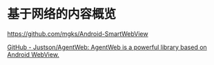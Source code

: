 # 基于网络的内容概览

https://github.com/mgks/Android-SmartWebView

[GitHub - Justson/AgentWeb: AgentWeb is a powerful library based on Android WebView.](https://github.com/Justson/AgentWeb)
